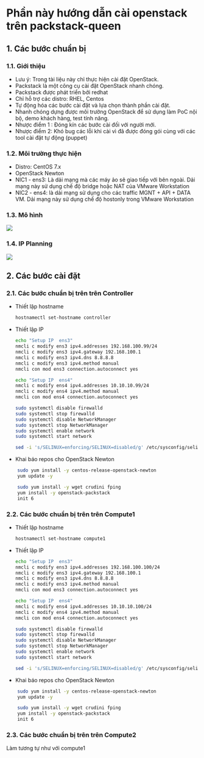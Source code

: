 # Phần này hướng dẫn cài openstack trên packstack-queen

## 1. Các bước chuẩn bị
### 1.1. Giới thiệu

- Lưu ý: Trong tài liệu này chỉ thực hiện cài đặt OpenStack.
- Packstack là một công cụ cài đặt OpenStack nhanh chóng.
- Packstack được phát triển bởi redhat
- Chỉ hỗ trợ các distro: RHEL, Centos
- Tự động hóa các bước cài đặt và lựa chọn thành phần cài đặt.
- Nhanh chóng dựng được môi trường OpenStack để sử dụng làm PoC nội bộ, demo khách hàng, test tính năng.
- Nhược điểm 1 : Đóng kín các bước cài đối với người mới.
- Nhược điểm 2: Khó bug các lỗi khi cài vì đã được đóng gói cùng với các tool cài đặt tự động (puppet)


### 1.2. Môi trường thực hiện 

- Distro: CentOS 7.x
- OpenStack Newton
- NIC1 - ens3: Là dải mạng mà các máy ảo sẽ giao tiếp với bên ngoài. Dải mạng này sử dụng chế độ bridge hoặc NAT của VMware Workstation
- NIC2 - ens4: là dải mạng sử dụng cho các traffic MGNT + API + DATA VM. Dải mạng này sử dụng chế độ hostonly trong VMware Workstation


### 1.3. Mô hình

<img src="http://i.imgur.com/1NjX5NW.png">

### 1.4. IP Planning

<img src="http://i.imgur.com/JT1t7Mi.png">

## 2. Các bước cài đặt
### 2.1. Các bước chuẩn bị trên trên Controller

- Thiết lập hostname

	```sh
	hostnamectl set-hostname controller
	```

- Thiết lập IP 

	```sh
  echo "Setup IP  ens3"
  nmcli c modify ens3 ipv4.addresses 192.168.100.99/24
  nmcli c modify ens3 ipv4.gateway 192.168.100.1
  nmcli c modify ens3 ipv4.dns 8.8.8.8
  nmcli c modify ens3 ipv4.method manual
  nmcli con mod ens3 connection.autoconnect yes
  
  echo "Setup IP  ens4"
  nmcli c modify ens4 ipv4.addresses 10.10.10.99/24
  nmcli c modify ens4 ipv4.method manual
  nmcli con mod ens4 connection.autoconnect yes

  sudo systemctl disable firewalld
  sudo systemctl stop firewalld
  sudo systemctl disable NetworkManager
  sudo systemctl stop NetworkManager
  sudo systemctl enable network
  sudo systemctl start network

  sed -i 's/SELINUX=enforcing/SELINUX=disabled/g' /etc/sysconfig/selinux
  ```
- Khai báo repos cho OpenStack Newton

```sh
    sudo yum install -y centos-release-openstack-newton
    yum update -y

    sudo yum install -y wget crudini fping
    yum install -y openstack-packstack
    init 6
```

### 2.2. Các bước chuẩn bị trên trên Compute1

- Thiết lập hostname

    ```sh
    hostnamectl set-hostname compute1
    ```

- Thiết lập IP 

  ```sh
  echo "Setup IP  ens3"
  nmcli c modify ens3 ipv4.addresses 192.168.100.100/24
  nmcli c modify ens3 ipv4.gateway 192.168.100.1
  nmcli c modify ens3 ipv4.dns 8.8.8.8
  nmcli c modify ens3 ipv4.method manual
  nmcli con mod ens3 connection.autoconnect yes
  
  echo "Setup IP  ens4"
  nmcli c modify ens4 ipv4.addresses 10.10.10.100/24
  nmcli c modify ens4 ipv4.method manual
  nmcli con mod ens4 connection.autoconnect yes

  sudo systemctl disable firewalld
  sudo systemctl stop firewalld
  sudo systemctl disable NetworkManager
  sudo systemctl stop NetworkManager
  sudo systemctl enable network
  sudo systemctl start network

  sed -i 's/SELINUX=enforcing/SELINUX=disabled/g' /etc/sysconfig/selinux
  ```
 
- Khai báo repos cho OpenStack Newton

```sh
    sudo yum install -y centos-release-openstack-newton
    yum update -y

    sudo yum install -y wget crudini fping
    yum install -y openstack-packstack
    init 6
```

### 2.3. Các bước chuẩn bị trên trên Compute2

Làm tương tự như với compute1
